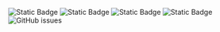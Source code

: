 ![Static Badge](https://img.shields.io/badge/blacklists-60-000000) ![Static Badge](https://img.shields.io/badge/blacklisted-2808124-cc0000) ![Static Badge](https://img.shields.io/badge/whitelisted-2243-00CC00) ![Static Badge](https://img.shields.io/badge/streaming_blacklist-28107-000000) ![GitHub issues](https://img.shields.io/github/issues/fabriziosalmi/blacklists)
